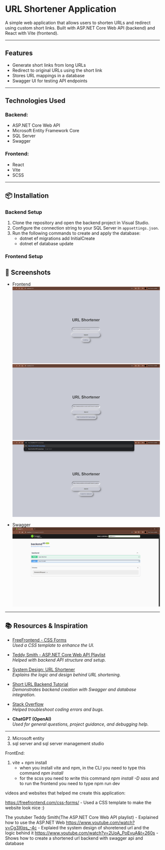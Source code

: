 # URL Shortener Application

A simple web application that allows users to shorten URLs and redirect using custom short links. Built with ASP.NET Core Web API (backend) and React with Vite (frontend).

---

## Features

- Generate short links from long URLs
- Redirect to original URLs using the short link
- Stores URL mappings in a database
- Swagger UI for testing API endpoints

---

## Technologies Used

### Backend:
- ASP.NET Core Web API
- Microsoft Entity Framework Core
- SQL Server
- Swagger

### Frontend:
- React
- Vite
- SCSS

---

## 📦 Installation


### Backend Setup

1. Clone the repository and open the backend project in Visual Studio.
2. Configure the connection string to your SQL Server in `appsettings.json`.
3. Run the following commands to create and apply the database:
    - dotnet ef migrations add InitialCreate
    - dotnet ef database update

### Frontend Setup

## 📸 Screenshots

- Frontend
![alt text](image.png)
![alt text](image-1.png)
![alt text](image-2.png)

- Swagger
![alt text](image-3.png)

---

## 📚 Resources & Inspiration

- [FreeFrontend - CSS Forms](https://freefrontend.com/css-forms/)  
  _Used a CSS template to enhance the UI._
  
- [Teddy Smith - ASP.NET Core Web API Playlist](https://www.youtube.com/)  
  _Helped with backend API structure and setup._

- [System Design: URL Shortener](https://www.youtube.com/watch?v=Cg3XIqs_-4c)  
  _Explains the logic and design behind URL shortening._

- [Short URL Backend Tutorial](https://www.youtube.com/watch?v=2UoA_PoEvuA)  
  _Demonstrates backend creation with Swagger and database integration._

- [Stack Overflow](https://stackoverflow.com/)  
  _Helped troubleshoot coding errors and bugs._

- **ChatGPT (OpenAI)**  
  _Used for general questions, project guidance, and debugging help._

---



2. Microsoft entity
3. sql server and sql server management studio




FrontEnd:
1. vite + npm install
    * when you install vite and npm, in the CLI you need to type this command *npm install*
    * for the scss you need to write this command *npm install -D sass*
    and to run the frontend you need to type npm run dev



videos and websites that helped me create this application:

https://freefrontend.com/css-forms/ - Used a CSS template to make the website look nice :)

The youtuber Teddy Smith(The ASP.NET Core Web API playlist) - Explained how to use the ASP.NET Web
https://www.youtube.com/watch?v=Cg3XIqs_-4c - Explaied the system design of shoretened url and the logic behind it
https://www.youtube.com/watch?v=2UoA_PoEvuA&t=260s - Shows how to create a shortened url backend with swagger api and database